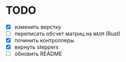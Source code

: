 # TODO

- [x] изменить верстку
- [ ] переписать обсчет матриц на `WASM` (Rust)
- [x] починить контроллеры
- [x] вернуть steppers
- [ ] обновить README
